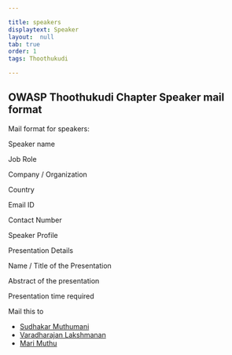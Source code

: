 ```yaml
---

title: speakers
displaytext: Speaker
layout:  null
tab: true
order: 1
tags: Thoothukudi

---
```


## OWASP Thoothukudi Chapter Speaker mail format


Mail format for speakers:


Speaker name

Job Role

Company / Organization

Country

Email ID

Contact Number

Speaker Profile

Presentation Details

Name / Title of the Presentation

Abstract of the presentation

Presentation time required


Mail this to 
* <a href="mailto:sudhakar.muthumani@owasp.org">Sudhakar Muthumani</a>
* <a href="mailto: varadharajan.lakshmanan@owasp.org">Varadharajan Lakshmanan</a>
* <a href="mailto: mari.muthu@owasp.org">Mari Muthu</a>
